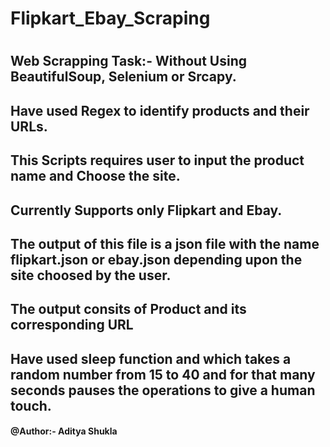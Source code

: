 # Flipkart_Ebay_Scraping
#
#
## Web Scrapping Task:- Without Using BeautifulSoup, Selenium or Srcapy.
## Have used Regex to identify products and their URLs.
## This Scripts requires user to input the product name and Choose the site.
## Currently Supports only Flipkart and Ebay.
## The output of this file is a json file with the name flipkart.json or ebay.json depending upon the site choosed by the user.
## The output consits of Product and its corresponding URL
## Have used sleep function and which takes a random number from 15 to 40 and for that many seconds pauses the operations to give a human touch.
#### @Author:- Aditya Shukla
